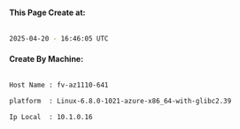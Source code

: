 
   
#### This Page Create at:

```bash

2025-04-20 - 16:46:05 UTC

```

#### Create By Machine:

```bash

Host Name : fv-az1110-641

platform  : Linux-6.8.0-1021-azure-x86_64-with-glibc2.39

Ip Local  : 10.1.0.16

```

